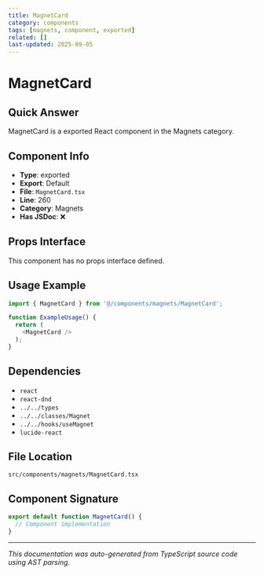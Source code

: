 ```yaml
---
title: MagnetCard
category: components
tags: [magnets, component, exported]
related: []
last-updated: 2025-09-05
---
```


# MagnetCard

## Quick Answer
MagnetCard is a exported React component in the Magnets category.

## Component Info

- **Type**: exported
- **Export**: Default
- **File**: `MagnetCard.tsx`
- **Line**: 260
- **Category**: Magnets
- **Has JSDoc**: ❌

## Props Interface

This component has no props interface defined.

## Usage Example

```typescript
import { MagnetCard } from '@/components/magnets/MagnetCard';

function ExampleUsage() {
  return (
    <MagnetCard />
  );
}
```

## Dependencies


- `react`
- `react-dnd`
- `../../types`
- `../../classes/Magnet`
- `../../hooks/useMagnet`
- `lucide-react`


## File Location

`src/components/magnets/MagnetCard.tsx`

## Component Signature

```typescript
export default function MagnetCard() { 
  // Component implementation
}
```

---

*This documentation was auto-generated from TypeScript source code using AST parsing.*